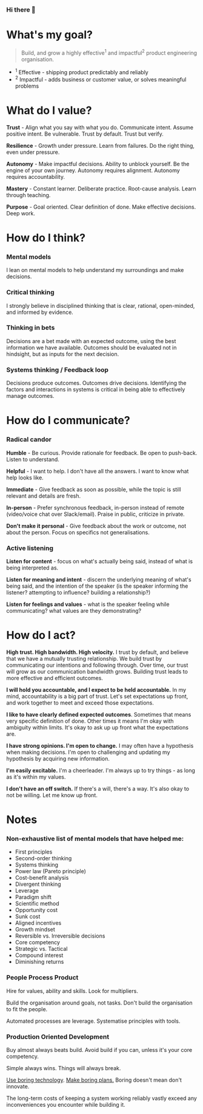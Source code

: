 ### Hi there 👋

# What's my goal?

> Build, and grow a highly effective<sup>1</sup> and impactful<sup>2</sup> product engineering organisation.

- <sup>1</sup> Effective - shipping product predictably and reliably
- <sup>2</sup> Impactful - adds business or customer value, or solves meaningful problems

# What do I value?

**Trust** - Align what you say with what you do. Communicate intent. Assume positive intent. Be vulnerable. Trust by default. Trust but verify.

**Resilience** - Growth under pressure. Learn from failures. Do the right thing, even under pressure.

**Autonomy** - Make impactful decisions. Ability to unblock yourself. Be the engine of your own journey. Autonomy requires alignment. Autonomy requires accountability.

**Mastery** - Constant learner. Deliberate practice. Root-cause analysis. Learn through teaching.

**Purpose** - Goal oriented. Clear definition of done. Make effective decisions. Deep work.

# How do I think?

### Mental models

I lean on mental models to help understand my surroundings and make decisions.

### Critical thinking

I strongly believe in disciplined thinking that is clear, rational, open-minded, and informed by evidence.

### Thinking in bets

Decisions are a bet made with an expected outcome, using the best information we have available. Outcomes should be evaluated not in hindsight, but as inputs for the next decision.

### Systems thinking / Feedback loop

Decisions produce outcomes. Outcomes drive decisions. Identifying the factors and interactions in systems is critical in being able to effectively manage outcomes.

# How do I communicate?

### Radical candor

**Humble** - Be curious. Provide rationale for feedback. Be open to push-back. Listen to understand.

**Helpful** -  I want to help. I don't have all the answers. I want to know what help looks like.

**Immediate** - Give feedback as soon as possible, while the topic is still relevant and details are fresh.

**In-person** - Prefer synchronous feedback, in-person instead of remote (video/voice chat over Slack/email). Praise in public, criticize in private.

**Don't make it personal** - Give feedback about the work or outcome, not about the person. Focus on specifics not generalisations.

### Active listening

**Listen for content** - focus on what's actually being said, instead of what is being interpreted as.

**Listen for meaning and intent** - discern the underlying meaning of what's being said, and the intention of the speaker (is the speaker informing the listener? attempting to influence? building a relationship?)

**Listen for feelings and values** - what is the speaker feeling while communicating? what values are they demonstrating?

# **How do I act?**

**High trust. High bandwidth. High velocity.** I trust by default, and believe that we have a mutually trusting relationship. We build trust by communicating our intentions and following through. Over time, our trust will grow as our communication bandwidth grows. Building trust leads to more effective and efficient outcomes.

**I will hold you accountable, and I expect to be held accountable.** In my mind, accountability is a big part of trust. Let's set expectations up front, and work together to meet and exceed those expectations.

**I like to have clearly defined expected outcomes**. Sometimes that means very specific definition of done. Other times it means I'm okay with ambiguity within limits. It's okay to ask up up front what the expectations are.

**I have strong opinions. I'm open to change.** I may often have a hypothesis when making decisions. I'm open to challenging and updating my hypothesis by acquiring new information.

**I'm easily excitable.** I'm a cheerleader. I'm always up to try things - as long as it's within my values.

**I don't have an off switch.** If there's a will, there's a way. It's also okay to not be willing. Let me know up front.

# Notes

### Non-exhaustive list of mental models that have helped me:

- First principles
- Second-order thinking
- Systems thinking
- Power law (Pareto principle)
- Cost-benefit analysis
- Divergent thinking
- Leverage
- Paradigm shift
- Scientific method
- Opportunity cost
- Sunk cost
- Aligned incentives
- Growth mindset
- Reversible vs. Irreversible decisions
- Core competency
- Strategic vs. Tactical
- Compound interest
- Diminishing returns

### People Process Product

Hire for values, ability and skills. Look for multipliers.

Build the organisation around goals, not tasks. Don't build the organisation to fit the people.

Automated processes are leverage. Systematise principles with tools.

### Production Oriented Development

Buy almost always beats build. Avoid build if you can, unless it's your core competency.

Simple always wins. Things will always break.

[Use boring technology](https://mcfunley.com/choose-boring-technology). [Make boring plans.](https://skamille.medium.com/make-boring-plans-9438ce5cb053) Boring doesn't mean don't innovate.

The long-term costs of keeping a system working reliably vastly exceed any inconveniences you encounter while building it.

<!--
**bhaskarmurthy/bhaskarmurthy** is a ✨ _special_ ✨ repository because its `README.md` (this file) appears on your GitHub profile.

Here are some ideas to get you started:

- 🔭 I’m currently working on ...
- 🌱 I’m currently learning ...
- 👯 I’m looking to collaborate on ...
- 🤔 I’m looking for help with ...
- 💬 Ask me about ...
- 📫 How to reach me: ...
- 😄 Pronouns: ...
- ⚡ Fun fact: ...
-->
